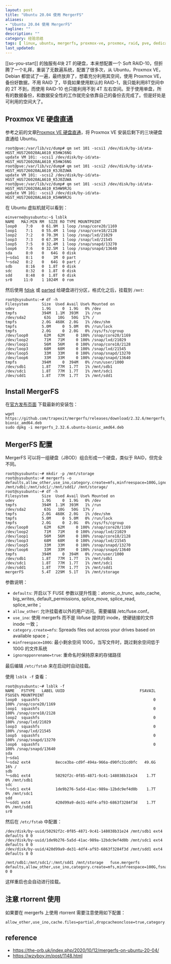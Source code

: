 ```yaml
---
layout: post
title: "Ubuntu 20.04 使用 MergerFS"
aliases: 
- "Ubuntu 20.04 使用 MergerFS"
tagline: ""
description: ""
category: 经验总结
tags: [ linux, ubuntu, mergerfs, proxmox-ve, proxmox, raid, pve, dedicated-server ]
last_updated:
---
```


[[so-you-start]] 的独服有4块 2T 的硬盘，本来想配置一个 Soft RAID-10，但折腾了一个礼拜，重装了无数遍系统，配置了很多次，从 Ubuntu，Proxmox VE，Debian 都尝试了一遍，最终放弃了，想着充分利用其空间，使用 Proxmox VE，备份好数据，不用 RAID 了，毕竟如果使用默认的 RAID-1，我只能利用8T空间中的 2T 不到，而使用 RAID-10 也只能利用不到 4T 左右空间。至于使用单盘，所有的数据备份，和数据安全性的工作就完全依靠自己的备份去完成了。但是好处是可利用的空间大了。

## Proxmox VE 硬盘直通
参考之前的文章[Proxmox VE 硬盘直通](/post/2020/03/proxmox-passthrough-hard-disk.html)，将 Proxmox VE 安装后剩下的三块硬盘直通给 Ubuntu。

```
root@pve:/var/lib/vz/dump# qm set 101 -scsi1 /dev/disk/by-id/ata-HGST_HUS726020ALA610_K5HWJ6NG
update VM 101: -scsi1 /dev/disk/by-id/ata-HGST_HUS726020ALA610_K5HWJ6NG
root@pve:/var/lib/vz/dump# qm set 101 -scsi2 /dev/disk/by-id/ata-HGST_HUS726020ALA610_K5J0ZUWA
update VM 101: -scsi2 /dev/disk/by-id/ata-HGST_HUS726020ALA610_K5J0ZUWA
root@pve:/var/lib/vz/dump# qm set 101 -scsi3 /dev/disk/by-id/ata-HGST_HUS726020ALA610_K5HW9RJG
update VM 101: -scsi3 /dev/disk/by-id/ata-HGST_HUS726020ALA610_K5HW9RJG
```

在 Ubuntu 虚拟机就可以看到：

```
einverne@sysubuntu:~$ lsblk
NAME   MAJ:MIN RM  SIZE RO TYPE MOUNTPOINT
loop0    7:0    0 61.9M  1 loop /snap/core20/1169
loop1    7:1    0 55.4M  1 loop /snap/core18/2128
loop2    7:2    0 70.3M  1 loop /snap/lxd/21029
loop3    7:3    0 67.3M  1 loop /snap/lxd/21545
loop5    7:5    0 32.4M  1 loop /snap/snapd/13270
loop6    7:6    0 32.5M  1 loop /snap/snapd/13640
sda      8:0    0   64G  0 disk 
├─sda1   8:1    0    1M  0 part 
└─sda2   8:2    0   64G  0 part /
sdb      8:16   0  1.8T  0 disk 
sdc      8:32   0  1.8T  0 disk 
sdd      8:48   0  1.8T  0 disk 
sr0     11:0    1 1024M  0 rom  
```

然后使用 [fdisk](/post/2016/04/fdisk.html) 或 [parted](/post/2018/04/parted-linux-partition.html) 给硬盘进行分区，格式化之后，挂载到 `/mnt`:

```
root@sysubuntu:~# df -h
Filesystem      Size  Used Avail Use% Mounted on
udev            1.9G     0  1.9G   0% /dev
tmpfs           394M  1.1M  393M   1% /run
/dev/sda2        63G   10G   50G  17% /
tmpfs           2.0G  468K  2.0G   1% /dev/shm
tmpfs           5.0M     0  5.0M   0% /run/lock
tmpfs           2.0G     0  2.0G   0% /sys/fs/cgroup
/dev/loop0       62M   62M     0 100% /snap/core20/1169
/dev/loop2       71M   71M     0 100% /snap/lxd/21029
/dev/loop1       56M   56M     0 100% /snap/core18/2128
/dev/loop3       68M   68M     0 100% /snap/lxd/21545
/dev/loop5       33M   33M     0 100% /snap/snapd/13270
/dev/loop6       33M   33M     0 100% /snap/snapd/13640
tmpfs           394M     0  394M   0% /run/user/1000
/dev/sdb1       1.8T   77M  1.7T   1% /mnt/sdb1
/dev/sdc1       1.8T   77M  1.7T   1% /mnt/sdc1
/dev/sdd1       1.8T   77M  1.7T   1% /mnt/sdd1
```


## Install MergerFS

在[官方发布页面](https://github.com/trapexit/mergerfs/releases) 下载最新的安装包：

    wget https://github.com/trapexit/mergerfs/releases/download/2.32.6/mergerfs_2.32.6.ubuntu-bionic_amd64.deb
    sudo dpkg -i mergerfs_2.32.6.ubuntu-bionic_amd64.deb

## MergerFS 配置

MergerFS 可以将一组硬盘（JBOD）组合形成一个硬盘，类似于 RAID，但完全不同。


```
root@sysubuntu:~# mkdir -p /mnt/storage
root@sysubuntu:~# mergerfs -o defaults,allow_other,use_ino,category.create=mfs,minfreespace=100G,ignorepponrename=true,fsname=mergerFS /mnt/sdb1:/mnt/sdc1/:/mnt/sdd1/ /mnt/storage/
root@sysubuntu:~# df -h
Filesystem      Size  Used Avail Use% Mounted on
udev            1.9G     0  1.9G   0% /dev
tmpfs           394M  1.1M  393M   1% /run
/dev/sda2        63G   10G   50G  17% /
tmpfs           2.0G  468K  2.0G   1% /dev/shm
tmpfs           5.0M     0  5.0M   0% /run/lock
tmpfs           2.0G     0  2.0G   0% /sys/fs/cgroup
/dev/loop0       62M   62M     0 100% /snap/core20/1169
/dev/loop2       71M   71M     0 100% /snap/lxd/21029
/dev/loop1       56M   56M     0 100% /snap/core18/2128
/dev/loop3       68M   68M     0 100% /snap/lxd/21545
/dev/loop5       33M   33M     0 100% /snap/snapd/13270
/dev/loop6       33M   33M     0 100% /snap/snapd/13640
tmpfs           394M     0  394M   0% /run/user/1000
/dev/sdb1       1.8T   77M  1.7T   1% /mnt/sdb1
/dev/sdc1       1.8T   77M  1.7T   1% /mnt/sdc1
/dev/sdd1       1.8T   77M  1.7T   1% /mnt/sdd1
mergerFS        5.4T  229M  5.1T   1% /mnt/storage
```

参数说明：

- `defaults`: 开启以下 FUSE 参数以提升性能：atomic_o_trunc, auto_cache, big_writes, default_permissions, splice_move, splice_read, splice_write；
- `allow_other`: 允许挂载者以外的用户访问。需要编辑 /etc/fuse.conf。
- `use_ino`: 使用 mergerfs 而不是 libfuse 提供的 inode，使硬链接的文件 inode 一致；
- `category.create=mfs`: Spreads files out across your drives based on available space；
- `minfreespace=100G`: 最小剩余空间 100G，当写文件时，跳过剩余空间低于 100G 的文件系统
- `ignorepponrename=true`: 重命名时保持原来的存储路径

最后编辑 `/etc/fstab` 来在启动时自动挂载。

使用 `lsblk -f` 查看：

```
root@sysubuntu:~# lsblk -f
NAME   FSTYPE   LABEL UUID                                 FSAVAIL FSUSE% MOUNTPOINT
loop0  squashfs                                                  0   100% /snap/core20/1169
loop1  squashfs                                                  0   100% /snap/core18/2128
loop2  squashfs                                                  0   100% /snap/lxd/21029
loop3  squashfs                                                  0   100% /snap/lxd/21545
loop5  squashfs                                                  0   100% /snap/snapd/13270
loop6  squashfs                                                  0   100% /snap/snapd/13640
sda                                                                       
├─sda1                                                                    
└─sda2 ext4           8ecce3ba-cd9f-494a-966a-d90fc31cd0fc   49.6G    16% /
sdb                                                                       
└─sdb1 ext4           50292f2c-0f85-4871-9c41-148038b31e24    1.7T     0% /mnt/sdb1
sdc                                                                       
└─sdc1 ext4           1de9b276-5a5d-41ac-989a-12bdc9ef4d0b    1.7T     0% /mnt/sdc1
sdd                                                                       
└─sdd1 ext4           420d99a9-de31-4df4-af93-6863f3284f3d    1.7T     0% /mnt/sdd1
sr0                                                                       
```

然后在 `/etc/fstab` 中配置：

```
/dev/disk/by-uuid/50292f2c-0f85-4871-9c41-148038b31e24 /mnt/sdb1 ext4 defaults 0 0
/dev/disk/by-uuid/1de9b276-5a5d-41ac-989a-12bdc9ef4d0b /mnt/sdc1 ext4 defaults 0 0
/dev/disk/by-uuid/420d99a9-de31-4df4-af93-6863f3284f3d /mnt/sdd1 ext4 defaults 0 0

/mnt/sdb1:/mnt/sdc1/:/mnt/sdd1 /mnt/storage   fuse.mergerfs defaults,allow_other,use_ino,category.create=mfs,minfreespace=100G,fsname=mergerfs 0 0
```


这样重启也会自动进行挂载。

## 注意 rtorrent 使用
如果要在 mergerfs 上使用 rtorrent 需要注意使用如下配置：

    allow_other,use_ino,cache.files=partial,dropcacheonclose=true,category.create=mfs


## reference

- <https://the-orb.uk/index.php/2020/10/12/mergerfs-on-ubuntu-20-04/>
- <https://wzyboy.im/post/1148.html>